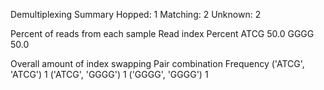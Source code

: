 Demultiplexing Summary
Hopped: 1
Matching: 2
Unknown: 2

Percent of reads from each sample
Read index	Percent
ATCG	50.0
GGGG	50.0

Overall amount of index swapping
Pair combination	Frequency
('ATCG', 'ATCG')	1
('ATCG', 'GGGG')	1
('GGGG', 'GGGG')	1
